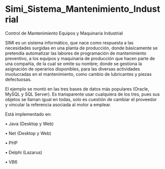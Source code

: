 # Simi_Sistema_Mantenimiento_Industrial
Control de Mantenimiento Equipos y Maquinaria Industrial

SIMI es un sistema informático, que nace como respuesta a las necesidades surgidas en una planta de producción, donde básicamente se pretendía automatizar las labores de programación de mantenimiento preventivo, a los equipos y maquinaria de producción que hacen parte de una compañía, de la cual se omite su nombre; donde se gestiona la asignación de operarios disponibles, para las diversas actividades involucradas en el mantenimiento, como cambio de lubricantes y piezas defectuosas.

El ejemplo se montó en las tres bases de datos más populares (Oracle, MySQL y SQL Server). Es transparente usar cualquiera de los tres, pues sus objetos se llaman igual en todas, solo es cuestión de cambiar el proveedor y vincular la referencia asociada al motor a emplear.

Está implementado en:

•	Java (Desktop y Web)

•	Net (Desktop y Web)

•	PHP

•	Delphi (Lazarus) 

•	VB6
